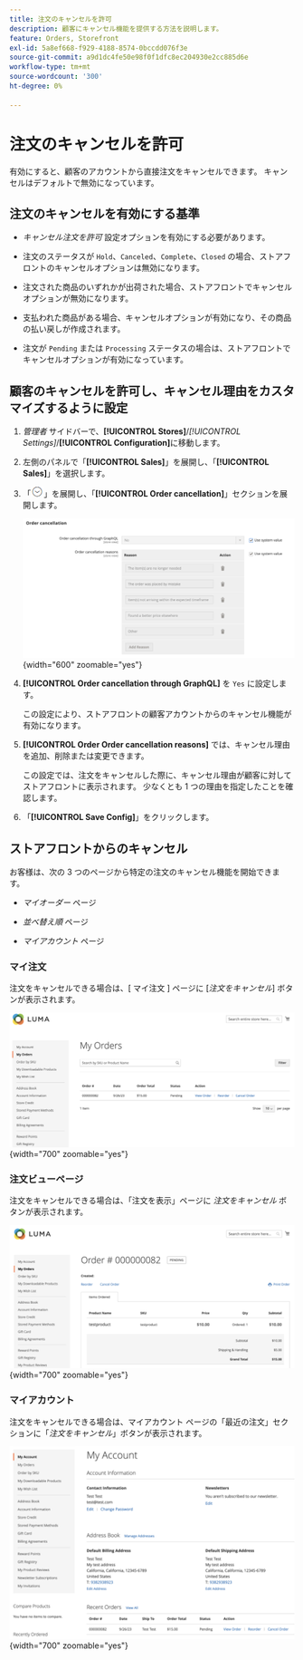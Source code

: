 ```yaml
---
title: 注文のキャンセルを許可
description: 顧客にキャンセル機能を提供する方法を説明します。
feature: Orders, Storefront
exl-id: 5a8ef668-f929-4188-8574-0bccdd076f3e
source-git-commit: a9d1dc4fe50e98f0f1dfc8ec204930e2cc885d6e
workflow-type: tm+mt
source-wordcount: '300'
ht-degree: 0%

---
```


# 注文のキャンセルを許可

有効にすると、顧客のアカウントから直接注文をキャンセルできます。 キャンセルはデフォルトで無効になっています。

## 注文のキャンセルを有効にする基準

- _キャンセル注文を許可_ 設定オプションを有効にする必要があります。

- 注文のステータスが `Hold`、`Canceled`、`Complete`、`Closed` の場合、ストアフロントのキャンセルオプションは無効になります。

- 注文された商品のいずれかが出荷された場合、ストアフロントでキャンセルオプションが無効になります。

- 支払われた商品がある場合、キャンセルオプションが有効になり、その商品の払い戻しが作成されます。

- 注文が `Pending` または `Processing` ステータスの場合は、ストアフロントでキャンセルオプションが有効になっています。

## 顧客のキャンセルを許可し、キャンセル理由をカスタマイズするように設定

1. _管理者_ サイドバーで、**[!UICONTROL Stores]**/_[!UICONTROL Settings]_/**[!UICONTROL Configuration]**&#x200B;に移動します。

1. 左側のパネルで「**[!UICONTROL Sales]**」を展開し、「**[!UICONTROL Sales]**」を選択します。

1. 「![&#x200B; 展開セレクター &#x200B;](../assets/icon-display-expand.png)」を展開し、「**[!UICONTROL Order cancellation]**」セクションを展開します。

   ![&#x200B; 注文取消オプション &#x200B;](../configuration-reference/sales/assets/sales-order-cancellation.png){width="600" zoomable="yes"}

1. **[!UICONTROL Order cancellation through GraphQL]** を `Yes` に設定します。

   この設定により、ストアフロントの顧客アカウントからのキャンセル機能が有効になります。

1. **[!UICONTROL Order Order cancellation reasons]** では、キャンセル理由を追加、削除または変更できます。

   この設定では、注文をキャンセルした際に、キャンセル理由が顧客に対してストアフロントに表示されます。
少なくとも 1 つの理由を指定したことを確認します。

1. 「**[!UICONTROL Save Config]**」をクリックします。

## ストアフロントからのキャンセル

お客様は、次の 3 つのページから特定の注文のキャンセル機能を開始できます。

- _マイオーダー_ ページ

- _並べ替え順_ ページ

- _マイアカウント_ ページ

### マイ注文

注文をキャンセルできる場合は、[ マイ注文 ] ページに [_注文をキャンセル_] ボタンが表示されます。

![&#x200B; 例 storefront - My Orders ページ &#x200B;](./assets/my-order-page-view-cancel.png){width="700" zoomable="yes"}

### 注文ビューページ

注文をキャンセルできる場合は、「注文を表示」ページに _注文をキャンセル_ ボタンが表示されます。

![&#x200B; 注文の詳細ページ &#x200B;](./assets/order-view-page-cancel.png){width="700" zoomable="yes"}

### マイアカウント

注文をキャンセルできる場合は、マイアカウント ページの「最近の注文」セクションに「_注文をキャンセル_」ボタンが表示されます。

![&#x200B; マイアカウントページ &#x200B;](./assets/my-account-page-view-cancel.png){width="700" zoomable="yes"}
